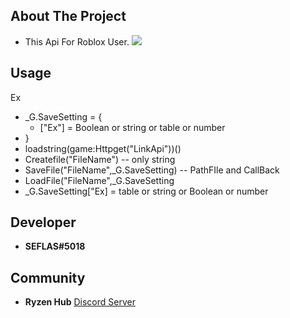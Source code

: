 ## About The Project
* This Api For Roblox User.
![](https://cdn.discordapp.com/attachments/975219114937311265/996751893432909885/R.png)
## Usage
Ex 
- _G.SaveSetting = {
  - ["Ex"] = Boolean or string or table or number
- }
- loadstring(game:Httpget("LinkApi"))()
- Createfile("FileName") -- only string
- SaveFile("FileName",_G.SaveSetting) -- PathFIle and CallBack
- LoadFile("FileName",_G.SaveSetting
- _G.SaveSetting["Ex] = table or string or Boolean or number

## Developer
- **SEFLAS#5018**
## Community
- **Ryzen Hub** [Discord Server](https://discord.gg/nCRxx5czEh)
